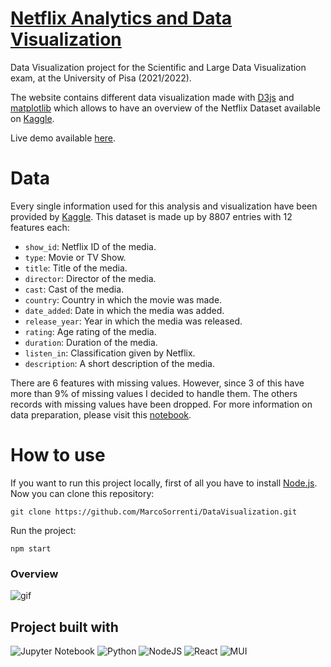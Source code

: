 # [Netflix Analytics and Data Visualization](https://marcosorrenti.github.io/DataVisualization/)

Data Visualization project for the Scientific and Large Data Visualization exam, at the University of Pisa (2021/2022).

The website contains different data visualization made with [D3js](https://d3js.org/) and [matplotlib](https://matplotlib.org/) which allows to have an overview of the Netflix Dataset available on [Kaggle](https://www.kaggle.com/datasets/shivamb/netflix-shows).

Live demo available [here](https://marcosorrenti.github.io/DataVisualization/).


# Data
Every single information used for this analysis and visualization have been provided by [Kaggle](https://www.kaggle.com/datasets/shivamb/netflix-shows). This dataset is made up by 8807 entries with 12 features each:
- `show_id`: Netflix ID of the media.
- `type`: Movie or TV Show.
- `title`: Title of the media.
- `director`: Director of the media.
- `cast`: Cast of the media.
- `country`: Country in which the movie was made.
- `date_added`: Date in which the media was added.
- `release_year`: Year in which the media was released.
- `rating`: Age rating of the media.
- `duration`: Duration of the media.
- `listen_in`: Classification given by Netflix.
- `description`: A short description of the media.

There are 6 features with missing values. However, since 3 of this have more than 9% of missing values I decided to handle them. The others records with missing values have been dropped. For more information on data preparation, please visit this [notebook](https://github.com/MarcoSorrenti/DataVisualization/blob/master/netflix_analysis/src/data/data_preparation.ipynb).


# How to use
If you want to run this project locally, first of all you have to install [Node.js](https://nodejs.org/en/).
Now you can clone this repository:
```
git clone https://github.com/MarcoSorrenti/DataVisualization.git
```
Run the project:
```
npm start
```

### Overview
![gif](https://github.com/MarcoSorrenti/DataVisualization/blob/master/src/Dashboard/Components/data/overview.gif?raw=true)

## Project built with
![Jupyter Notebook](https://img.shields.io/badge/jupyter-%23FA0F00.svg?style=for-the-badge&logo=jupyter&logoColor=white)
![Python](https://img.shields.io/badge/python-3670A0?style=for-the-badge&logo=python&logoColor=ffdd54)
![NodeJS](https://img.shields.io/badge/node.js-6DA55F?style=for-the-badge&logo=node.js&logoColor=white)
![React](https://img.shields.io/badge/react-%2320232a.svg?style=for-the-badge&logo=react&logoColor=%2361DAFB)
![MUI](https://img.shields.io/badge/MUI-%230081CB.svg?style=for-the-badge&logo=mui&logoColor=white)